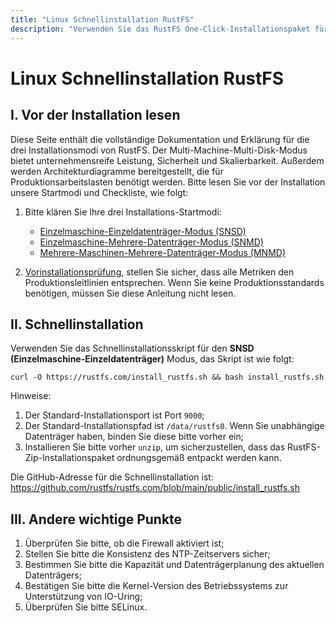 ```yaml
---
title: "Linux Schnellinstallation RustFS"
description: "Verwenden Sie das RustFS One-Click-Installationspaket für schnelle Bereitstellung und Installation in Linux-Umgebungen"
---
```


# Linux Schnellinstallation RustFS

<a id="mode"></a>

## I. Vor der Installation lesen

Diese Seite enthält die vollständige Dokumentation und Erklärung für die drei Installationsmodi von RustFS. Der Multi-Machine-Multi-Disk-Modus bietet unternehmensreife Leistung, Sicherheit und Skalierbarkeit. Außerdem werden Architekturdiagramme bereitgestellt, die für Produktionsarbeitslasten benötigt werden. Bitte lesen Sie vor der Installation unsere Startmodi und Checkliste, wie folgt:

1. Bitte klären Sie Ihre drei Installations-Startmodi:

    - [Einzelmaschine-Einzeldatenträger-Modus (SNSD)](./single-node-single-disk.md)
    - [Einzelmaschine-Mehrere-Datenträger-Modus (SNMD)](./single-node-multiple-disk.md)
    - [Mehrere-Maschinen-Mehrere-Datenträger-Modus (MNMD)](./multiple-node-multiple-disk.md)

2. [Vorinstallationsprüfung](../checklists/index.md), stellen Sie sicher, dass alle Metriken den Produktionsleitlinien entsprechen. Wenn Sie keine Produktionsstandards benötigen, müssen Sie diese Anleitung nicht lesen.

## II. Schnellinstallation

Verwenden Sie das Schnellinstallationsskript für den **SNSD (Einzelmaschine-Einzeldatenträger)** Modus, das Skript ist wie folgt:

~~~
curl -O https://rustfs.com/install_rustfs.sh && bash install_rustfs.sh
~~~

Hinweise:

1. Der Standard-Installationsport ist Port `9000`;
2. Der Standard-Installationspfad ist `/data/rustfs0`. Wenn Sie unabhängige Datenträger haben, binden Sie diese bitte vorher ein;
3. Installieren Sie bitte vorher `unzip`, um sicherzustellen, dass das RustFS-Zip-Installationspaket ordnungsgemäß entpackt werden kann.

Die GitHub-Adresse für die Schnellinstallation ist: <https://github.com/rustfs/rustfs.com/blob/main/public/install_rustfs.sh>

## III. Andere wichtige Punkte

1. Überprüfen Sie bitte, ob die Firewall aktiviert ist;
2. Stellen Sie bitte die Konsistenz des NTP-Zeitservers sicher;
3. Bestimmen Sie bitte die Kapazität und Datenträgerplanung des aktuellen Datenträgers;
4. Bestätigen Sie bitte die Kernel-Version des Betriebssystems zur Unterstützung von IO-Uring;
5. Überprüfen Sie bitte SELinux.
